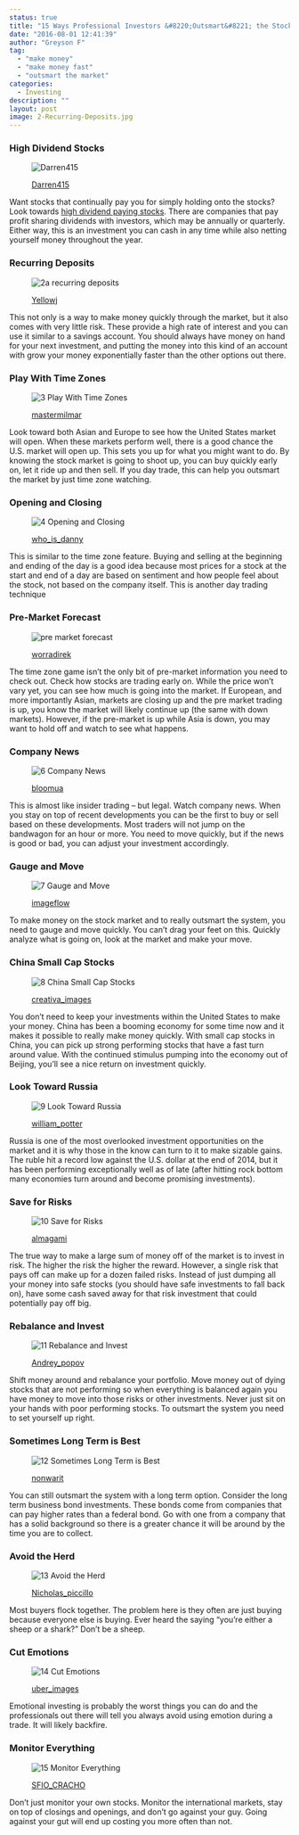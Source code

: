 ```yaml
---
status: true
title: "15 Ways Professional Investors &#8220;Outsmart&#8221; the Stock Market"
date: "2016-08-01 12:41:39"
author: "Greyson F"
tag:
  - "make money"
  - "make money fast"
  - "outsmart the market"
categories:
  - Investing
description: ""
layout: post
image: 2-Recurring-Deposits.jpg
---
```


### High Dividend Stocks

<figure aria-describedby="caption-attachment-3915" class="wp-caption alignnone" id="attachment_3915" style="width: 700px">

![Darren415](/posts/1-Dividends.jpg)<figcaption class="wp-caption-text" id="caption-attachment-3915">[Darren415](https://www.shutterstock.com/pic-422765902/stock-photo-dividends-stock-photo-high-quality.html)</figcaption></figure>

Want stocks that continually pay you for simply holding onto the stocks? Look towards [high dividend paying stocks](https://fortune.com/2015/09/02/8-ways-the-average-investor-can-make-money-in-this-wild-stock-market/). There are companies that pay profit sharing dividends with investors, which may be annually or quarterly. Either way, this is an investment you can cash in any time while also netting yourself money throughout the year.

### Recurring Deposits

<figure aria-describedby="caption-attachment-3921" class="wp-caption alignnone" id="attachment_3921" style="width: 700px">

![2a recurring deposits](/posts/2a-recurring-deposits.jpg)<figcaption class="wp-caption-text" id="caption-attachment-3921">[Yellowj](https://www.shutterstock.com/pic.mhtml?id=49505614&src=lb-47887803)</figcaption></figure>

This not only is a way to make money quickly through the market, but it also comes with very little risk. These provide a high rate of interest and you can use it similar to a savings account. You should always have money on hand for your next investment, and putting the money into this kind of an account with grow your money exponentially faster than the other options out there.

### Play With Time Zones

<figure aria-describedby="caption-attachment-3917" class="wp-caption alignnone" id="attachment_3917" style="width: 700px">

![3 Play With Time Zones](/posts/3-Play-With-Time-Zones.jpg)<figcaption class="wp-caption-text" id="caption-attachment-3917">[mastermilmar](https://www.shutterstock.com/pic-351498674/stock-photo-a-row-of-clocks-in-an-airport-with-a-variety-of-times-shown-for-major-cities.html)</figcaption></figure>

Look toward both Asian and Europe to see how the United States market will open. When these markets perform well, there is a good chance the U.S. market will open up. This sets you up for what you might want to do. By knowing the stock market is going to shoot up, you can buy quickly early on, let it ride up and then sell. If you day trade, this can help you outsmart the market by just time zone watching.

### Opening and Closing

<figure aria-describedby="caption-attachment-3918" class="wp-caption alignnone" id="attachment_3918" style="width: 700px">

![4 Opening and Closing](/posts/4-Opening-and-Closing.jpg)<figcaption class="wp-caption-text" id="caption-attachment-3918">[who_is_danny](https://www.shutterstock.com/pic-351142058/stock-photo-businessman-grabs-the-head-in-open-space-office-with-business-chart-at-the-wall.html)</figcaption></figure>

This is similar to the time zone feature. Buying and selling at the beginning and ending of the day is a good idea because most prices for a stock at the start and end of a day are based on sentiment and how people feel about the stock, not based on the company itself. This is another day trading technique

### Pre-Market Forecast

<figure aria-describedby="caption-attachment-3920" class="wp-caption alignnone" id="attachment_3920" style="width: 700px">

![pre market forecast](/posts/5a-pre-market-forecast.jpg)<figcaption class="wp-caption-text" id="caption-attachment-3920">[worradirek](https://www.shutterstock.com/pic-89303113/stock-photo-business-woman-open-hand-showing-graph-in-stock-exchange-board.html)</figcaption></figure>

The time zone game isn’t the only bit of pre-market information you need to check out. Check how stocks are trading early on. While the price won’t vary yet, you can see how much is going into the market. If European, and more importantly Asian, markets are closing up and the pre market trading is up, you know the market will likely continue up (the same with down markets). However, if the pre-market is up while Asia is down, you may want to hold off and watch to see what happens.

### Company News

<figure aria-describedby="caption-attachment-3922" class="wp-caption alignnone" id="attachment_3922" style="width: 700px">

![6 Company News](/posts/6-Company-News.jpg)<figcaption class="wp-caption-text" id="caption-attachment-3922">[bloomua](https://www.shutterstock.com/pic-84217639/stock-photo-man-hands-are-pointing-on-touch-screen-device-with-business-news.html)</figcaption></figure>

This is almost like insider trading – but legal. Watch company news. When you stay on top of recent developments you can be the first to buy or sell based on these developments. Most traders will not jump on the bandwagon for an hour or more. You need to move quickly, but if the news is good or bad, you can adjust your investment accordingly.

### Gauge and Move

<figure aria-describedby="caption-attachment-3923" class="wp-caption alignnone" id="attachment_3923" style="width: 700px">

![7 Gauge and Move](/posts/7-Gauge-and-Move.jpg)<figcaption class="wp-caption-text" id="caption-attachment-3923">[imageflow](https://www.shutterstock.com/pic-197241950/stock-photo-businessman-and-the-choice-sell-or-buy.html)</figcaption></figure>

To make money on the stock market and to really outsmart the system, you need to gauge and move quickly. You can’t drag your feet on this. Quickly analyze what is going on, look at the market and make your move.

### China Small Cap Stocks

<figure aria-describedby="caption-attachment-3924" class="wp-caption alignnone" id="attachment_3924" style="width: 700px">

![8 China Small Cap Stocks](/posts/8-China-Small-Cap-Stocks.jpg)<figcaption class="wp-caption-text" id="caption-attachment-3924">[creativa_images](https://www.shutterstock.com/pic-313852031/stock-photo-young-male-broker-looking-at-a-stock-market-of-china-with-declining-arrows.html)</figcaption></figure>

You don’t need to keep your investments within the United States to make your money. China has been a booming economy for some time now and it makes it possible to really make money quickly. With small cap stocks in China, you can pick up strong performing stocks that have a fast turn around value. With the continued stimulus pumping into the economy out of Beijing, you’ll see a nice return on investment quickly.

### Look Toward Russia

<figure aria-describedby="caption-attachment-3925" class="wp-caption alignnone" id="attachment_3925" style="width: 700px">

![9 Look Toward Russia](/posts/9-Look-Toward-Russia.jpg)<figcaption class="wp-caption-text" id="caption-attachment-3925">[william_potter](https://www.shutterstock.com/pic-362748470/stock-photo-national-flag-of-russia-with-a-large-display-of-daily-stock-market-price-and-quotations-during.html)</figcaption></figure>

Russia is one of the most overlooked investment opportunities on the market and it is why those in the know can turn to it to make sizable gains. The ruble hit a record low against the U.S. dollar at the end of 2014, but it has been performing exceptionally well as of late (after hitting rock bottom many economies turn around and become promising investments).

### Save for Risks

<figure aria-describedby="caption-attachment-3926" class="wp-caption alignnone" id="attachment_3926" style="width: 700px">

![10 Save for Risks](/posts/10-Save-for-Risks.jpg)<figcaption class="wp-caption-text" id="caption-attachment-3926">[almagami](https://www.shutterstock.com/pic-95990590/stock-photo-risk-profit-and-loss-crossword.html)</figcaption></figure>

The true way to make a large sum of money off of the market is to invest in risk. The higher the risk the higher the reward. However, a single risk that pays off can make up for a dozen failed risks. Instead of just dumping all your money into safe stocks (you should have safe investments to fall back on), have some cash saved away for that risk investment that could potentially pay off big.

### Rebalance and Invest

<figure aria-describedby="caption-attachment-3927" class="wp-caption alignnone" id="attachment_3927" style="width: 700px">

![11 Rebalance and Invest](/posts/11-Rebalance-and-Invest.jpg)<figcaption class="wp-caption-text" id="caption-attachment-3927">[Andrey_popov](https://www.shutterstock.com/pic-232326388/stock-photo-midsection-of-businessman-protecting-justice-scale-with-coins-at-table.html)</figcaption></figure>

Shift money around and rebalance your portfolio. Move money out of dying stocks that are not performing so when everything is balanced again you have money to move into those risks or other investments. Never just sit on your hands with poor performing stocks. To outsmart the system you need to set yourself up right.

### Sometimes Long Term is Best

<figure aria-describedby="caption-attachment-3928" class="wp-caption alignnone" id="attachment_3928" style="width: 700px">

![12 Sometimes Long Term is Best](/posts/12-Sometimes-Long-Term-is-Best.jpg)<figcaption class="wp-caption-text" id="caption-attachment-3928">[nonwarit](https://www.shutterstock.com/pic-334223177/stock-photo-businessman-analyzing-investment-charts-accounting.html)</figcaption></figure>

You can still outsmart the system with a long term option. Consider the long term business bond investments. These bonds come from companies that can pay higher rates than a federal bond. Go with one from a company that has a solid background so there is a greater chance it will be around by the time you are to collect.

### Avoid the Herd

<figure aria-describedby="caption-attachment-3929" class="wp-caption alignnone" id="attachment_3929" style="width: 700px">

![13 Avoid the Herd](/posts/13-Avoid-the-Herd.jpg)<figcaption class="wp-caption-text" id="caption-attachment-3929">[Nicholas_piccillo](https://www.shutterstock.com/pic-24843448/stock-photo-breaking-away-from-the-pack-vector-silhouettes-of-runners-raster-version.html)</figcaption></figure>

Most buyers flock together. The problem here is they often are just buying because everyone else is buying. Ever heard the saying “you’re either a sheep or a shark?” Don’t be a sheep.

### Cut Emotions

<figure aria-describedby="caption-attachment-3930" class="wp-caption alignnone" id="attachment_3930" style="width: 700px">

![14 Cut Emotions](/posts/14-Cut-Emotions.jpg)<figcaption class="wp-caption-text" id="caption-attachment-3930">[uber_images](https://www.shutterstock.com/pic-339364181/stock-photo-serious-business-man-working-on-documents-looking-concentrated-with-briefcase-and-phone-on-the-table.html)</figcaption></figure>

Emotional investing is probably the worst things you can do and the professionals out there will tell you always avoid using emotion during a trade. It will likely backfire.

### Monitor Everything

<figure aria-describedby="caption-attachment-3931" class="wp-caption alignnone" id="attachment_3931" style="width: 700px">

![15 Monitor Everything](/posts/15-Monitor-Everything.jpg)<figcaption class="wp-caption-text" id="caption-attachment-3931">[SFIO_CRACHO](https://www.shutterstock.com/pic-397577515/stock-photo-closeup-photo-of-stylish-bearded-banker-wearing-glasses-and-looking-city-double-exposure.html)</figcaption></figure>

Don’t just monitor your own stocks. Monitor the international markets, stay on top of closings and openings, and don’t go against your guy. Going against your gut will end up costing you more often than not.
